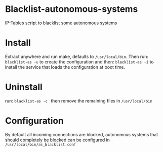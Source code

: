 # Blacklist-autonomous-systems
IP-Tables script to blacklist some autonomous systems

# Install
Extract anywhere and run make, defaults to `/usr/local/bin`.
Then run: `blacklist-as -u`
to create the configuration and then:
`blacklist-as -i`
to install the service that loads the configuration at boot time.

# Uninstall
run: `blacklist-as -c `
then remove the remaining files in `/usr/local/bin`

# Configuration
By default all incoming connections are blocked, autonomous systems that should completely be blocked can be configured in `/usr/local/bin/as_blacklist.conf`
